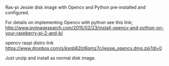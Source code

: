 Ras-pi Jessie disk image with Opencv and Python pre-installed and configured. 

For details on implementing Opencv with python see this link;
http://www.pyimagesearch.com/2015/02/23/install-opencv-and-python-on-your-raspberry-pi-2-and-b/

opencv raspi distro link
https://www.dropbox.com/s/ksnb82lzl6qmz7c/jessie_opencv.dmg.zip?dl=0

Just unzip and install as normal disk image.
